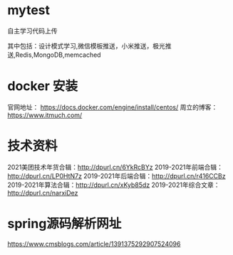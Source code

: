 # mytest
自主学习代码上传

其中包括：设计模式学习,微信模板推送，小米推送，极光推送,Redis,MongoDB,memcached

# docker 安装
官网地址： https://docs.docker.com/engine/install/centos/
周立的博客：https://www.itmuch.com/

# 技术资料
2021美团技术年货合辑：http://dpurl.cn/6YkRcBYz
2019-2021年前端合辑：http://dpurl.cn/LP0HtN7z
2019-2021年后端合辑：http://dpurl.cn/r416CCBz
2019-2021年算法合辑：http://dpurl.cn/xKyb85dz
2019-2021年综合文章：http://dpurl.cn/narxiDez

# spring源码解析网址
https://www.cmsblogs.com/article/1391375292907524096